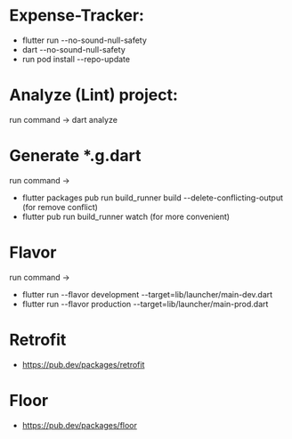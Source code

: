 # Expense-Tracker:
- flutter run --no-sound-null-safety
- dart --no-sound-null-safety 
- run pod install --repo-update 
# Analyze (Lint) project: 
run command -> dart analyze

# Generate *.g.dart
run command -> 
- flutter packages pub run build_runner build --delete-conflicting-output (for remove conflict)
- flutter pub run build_runner watch (for more convenient)

# Flavor 
run command ->
- flutter run --flavor development --target=lib/launcher/main-dev.dart
- flutter run --flavor production --target=lib/launcher/main-prod.dart

# Retrofit 
- https://pub.dev/packages/retrofit

# Floor 
- https://pub.dev/packages/floor
